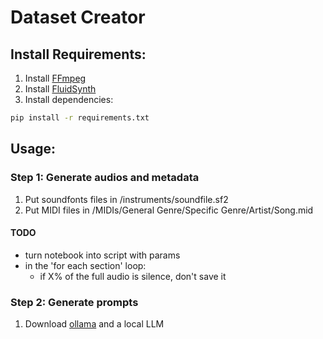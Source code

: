 # Dataset Creator

## Install Requirements:

1. Install [FFmpeg](https://www.ffmpeg.org/)
2. Install [FluidSynth](https://www.fluidsynth.org/)
3. Install dependencies:

```bash
pip install -r requirements.txt
```

## Usage:

### Step 1: Generate audios and metadata

1. Put soundfonts files in /instruments/soundfile.sf2
2. Put MIDI files in /MIDIs/General Genre/Specific Genre/Artist/Song.mid

#### TODO
- turn notebook into script with params
- in the 'for each section' loop:
    - if X% of the full audio is silence, don't save it

### Step 2: Generate prompts

1. Download [ollama](https://ollama.com/) and a local LLM